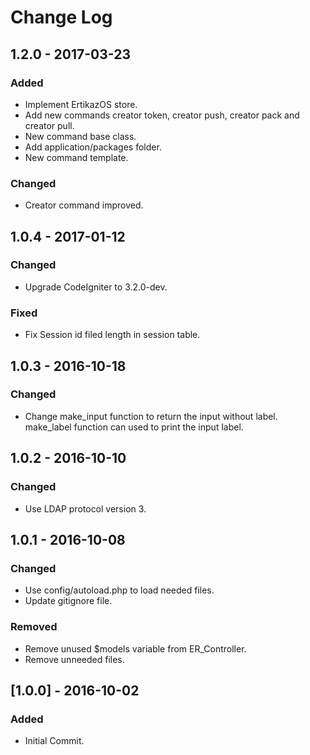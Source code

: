 # Change Log

## 1.2.0 - 2017-03-23
### Added
- Implement ErtikazOS store.
- Add new commands creator token, creator push, creator pack and creator pull.
- New command base class.
- Add application/packages folder.
- New command template.

### Changed
- Creator command improved.

## 1.0.4 - 2017-01-12
### Changed
- Upgrade CodeIgniter to 3.2.0-dev.

### Fixed
- Fix Session id filed length in session table. 

## 1.0.3 - 2016-10-18
### Changed
- Change make_input function to return the input without label.
make_label function can used to print the input label.

## 1.0.2 - 2016-10-10
### Changed
- Use LDAP protocol version 3.

## 1.0.1 - 2016-10-08
### Changed
- Use config/autoload.php to load needed files.
- Update gitignore file.

### Removed
- Remove unused $models variable from ER_Controller.
- Remove unneeded files.

## [1.0.0] - 2016-10-02
### Added
- Initial Commit.
